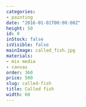 ```yaml
---
categories:
- painting
date: "2016-01-01T00:00:00Z"
height: 50
id: 0
inStock: false
isVisible: false
mainImage: called_fish.jpg
materials:
- mix media
- canvas
order: 360
price: 500
slug: called-fish
title: Called fish
width: 60
---
```


